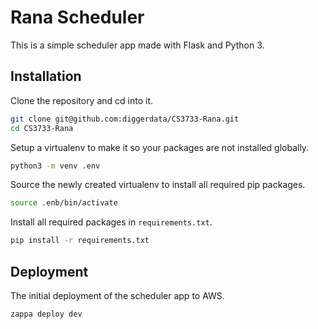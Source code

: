 # Rana Scheduler

This is a simple scheduler app made with Flask and Python 3.

## Installation

Clone the repository and cd into it.

```bash
git clone git@github.com:diggerdata/CS3733-Rana.git
cd CS3733-Rana
```

Setup a virtualenv to make it so your packages are not installed globally.

```bash
python3 -m venv .env
```

Source the newly created virtualenv to install all required pip packages.

```bash
source .enb/bin/activate
```

Install all required packages in `requirements.txt`.

```bash
pip install -r requirements.txt
```

## Deployment

The initial deployment of the scheduler app to AWS.

```bash
zappa deploy dev
```